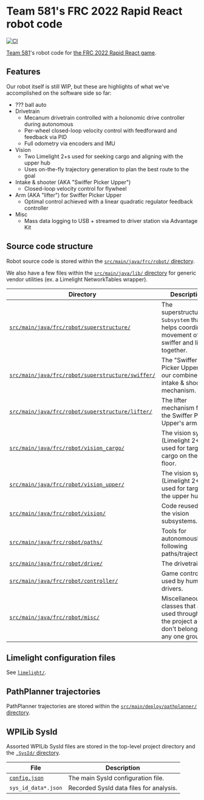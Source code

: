 # Team 581's FRC 2022 Rapid React robot code

[![CI](https://github.com/team581/frc-2022-rapid-react/actions/workflows/ci.yml/badge.svg)](https://github.com/team581/frc-2022-rapid-react/actions/workflows/ci.yml)

[Team 581](https://github.com/team581)'s robot code for [the FRC 2022 Rapid React game](https://youtu.be/LgniEjI9cCM).

## Features

Our robot itself is still WIP, but these are highlights of what we've accomplished on the software side so far:

- ??? ball auto
- Drivetrain
  - Mecanum drivetrain controlled with a holonomic drive controller during autonomous
  - Per-wheel closed-loop velocity control with feedforward and feedback via PID
  - Full odometry via encoders and IMU
- Vision
  - Two Limelight 2+s used for seeking cargo and aligning with the upper hub
  - Uses on-the-fly trajectory generation to plan the best route to the goal
- Intake & shooter (AKA "Swiffer Picker Upper")
  - Closed-loop velocity control for flywheel
- Arm (AKA "lifter") for Swiffer Picker Upper
  - Optimal control achieved with a linear quadratic regulator feedback controller
- Misc
  - Mass data logging to USB + streamed to driver station via Advantage Kit

## Source code structure

Robot source code is stored within the [`src/main/java/frc/robot/` directory](./src/main/java/frc/robot).

We also have a few files within the [`src/main/java/lib/` directory](./src/main/java/lib) for generic vendor utilities (ex. a Limelight NetworkTables wrapper).

| Directory                                                                                              | Description                                                                                       |
| ------------------------------------------------------------------------------------------------------ | ------------------------------------------------------------------------------------------------- |
| [`src/main/java/frc/robot/superstructure/`](./src/main/java/frc/robot/superstructure/)                 | The superstructure `Subsystem` that helps coordinate movement of the swiffer and lifter together. |
| [`src/main/java/frc/robot/superstructure/swiffer/`](./src/main/java/frc/robot/superstructure/swiffer/) | The "Swiffer Picker Upper", our combined intake & shooter mechanism.                              |
| [`src/main/java/frc/robot/superstructure/lifter/`](./src/main/java/frc/robot/superstructure/lifter/)   | The lifter mechanism for the Swiffer Picker Upper's arm.                                          |
| [`src/main/java/frc/robot/vision_cargo/`](./src/main/java/frc/robot/vision_cargo/)                     | The vision system (Limelight 2+) used for targeting cargo on the floor.                           |
| [`src/main/java/frc/robot/vision_upper/`](./src/main/java/frc/robot/vision_upper/)                     | The vision system (Limelight 2+) used for targeting the upper hub.                                |
| [`src/main/java/frc/robot/vision/`](./src/main/java/frc/robot/vision/)                                 | Code reused in the vision subsystems.                                                             |
| [`src/main/java/frc/robot/paths/`](./src/main/java/frc/robot/paths/)                                   | Tools for autonomously following paths/trajectories.                                              |
| [`src/main/java/frc/robot/drive/`](./src/main/java/frc/robot/drive/)                                   | The drivetrain.                                                                                   |
| [`src/main/java/frc/robot/controller/`](./src/main/java/frc/robot/controller/)                         | Game controllers used by human drivers.                                                           |
| [`src/main/java/frc/robot/misc/`](./src/main/java/frc/robot/misc/)                                     | Miscellaneous classes that are used throughout the project and don't belong to any one group.     |

## Limelight configuration files

See [`limelight/`](./limelight/README.md).

## PathPlanner trajectories

PathPlanner trajectories are stored within the [`src/main/deploy/pathplanner/` directory](./src/main/deploy/pathplanner/).

## WPILib SysId

Assorted WPILib SysId files are stored in the top-level project directory and the [`.SysId/` directory](./.SysId/).

| File                           | Description                             |
| ------------------------------ | --------------------------------------- |
| [`config.json`](./config.json) | The main SysId configuration file.      |
| `sys_id_data*.json`            | Recorded SysId data files for analysis. |
